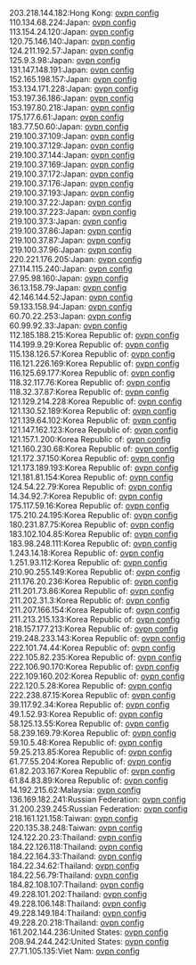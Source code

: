 203.218.144.182:Hong Kong: [ovpn config](vpn/203_218_144_182.ovpn)  
110.134.68.224:Japan: [ovpn config](vpn/110_134_68_224.ovpn)  
113.154.24.120:Japan: [ovpn config](vpn/113_154_24_120.ovpn)  
120.75.146.140:Japan: [ovpn config](vpn/120_75_146_140.ovpn)  
124.211.192.57:Japan: [ovpn config](vpn/124_211_192_57.ovpn)  
125.9.3.98:Japan: [ovpn config](vpn/125_9_3_98.ovpn)  
131.147.148.191:Japan: [ovpn config](vpn/131_147_148_191.ovpn)  
152.165.198.157:Japan: [ovpn config](vpn/152_165_198_157.ovpn)  
153.134.171.228:Japan: [ovpn config](vpn/153_134_171_228.ovpn)  
153.197.36.186:Japan: [ovpn config](vpn/153_197_36_186.ovpn)  
153.197.80.218:Japan: [ovpn config](vpn/153_197_80_218.ovpn)  
175.177.6.61:Japan: [ovpn config](vpn/175_177_6_61.ovpn)  
183.77.50.60:Japan: [ovpn config](vpn/183_77_50_60.ovpn)  
219.100.37.109:Japan: [ovpn config](vpn/219_100_37_109.ovpn)  
219.100.37.129:Japan: [ovpn config](vpn/219_100_37_129.ovpn)  
219.100.37.144:Japan: [ovpn config](vpn/219_100_37_144.ovpn)  
219.100.37.169:Japan: [ovpn config](vpn/219_100_37_169.ovpn)  
219.100.37.172:Japan: [ovpn config](vpn/219_100_37_172.ovpn)  
219.100.37.176:Japan: [ovpn config](vpn/219_100_37_176.ovpn)  
219.100.37.193:Japan: [ovpn config](vpn/219_100_37_193.ovpn)  
219.100.37.22:Japan: [ovpn config](vpn/219_100_37_22.ovpn)  
219.100.37.223:Japan: [ovpn config](vpn/219_100_37_223.ovpn)  
219.100.37.3:Japan: [ovpn config](vpn/219_100_37_3.ovpn)  
219.100.37.86:Japan: [ovpn config](vpn/219_100_37_86.ovpn)  
219.100.37.87:Japan: [ovpn config](vpn/219_100_37_87.ovpn)  
219.100.37.96:Japan: [ovpn config](vpn/219_100_37_96.ovpn)  
220.221.176.205:Japan: [ovpn config](vpn/220_221_176_205.ovpn)  
27.114.115.240:Japan: [ovpn config](vpn/27_114_115_240.ovpn)  
27.95.98.160:Japan: [ovpn config](vpn/27_95_98_160.ovpn)  
36.13.158.79:Japan: [ovpn config](vpn/36_13_158_79.ovpn)  
42.146.144.52:Japan: [ovpn config](vpn/42_146_144_52.ovpn)  
59.133.158.94:Japan: [ovpn config](vpn/59_133_158_94.ovpn)  
60.70.22.253:Japan: [ovpn config](vpn/60_70_22_253.ovpn)  
60.99.92.33:Japan: [ovpn config](vpn/60_99_92_33.ovpn)  
112.185.188.215:Korea Republic of: [ovpn config](vpn/112_185_188_215.ovpn)  
114.199.9.29:Korea Republic of: [ovpn config](vpn/114_199_9_29.ovpn)  
115.138.126.57:Korea Republic of: [ovpn config](vpn/115_138_126_57.ovpn)  
116.121.226.169:Korea Republic of: [ovpn config](vpn/116_121_226_169.ovpn)  
116.125.69.177:Korea Republic of: [ovpn config](vpn/116_125_69_177.ovpn)  
118.32.117.76:Korea Republic of: [ovpn config](vpn/118_32_117_76.ovpn)  
118.32.37.87:Korea Republic of: [ovpn config](vpn/118_32_37_87.ovpn)  
121.129.214.228:Korea Republic of: [ovpn config](vpn/121_129_214_228.ovpn)  
121.130.52.189:Korea Republic of: [ovpn config](vpn/121_130_52_189.ovpn)  
121.139.64.102:Korea Republic of: [ovpn config](vpn/121_139_64_102.ovpn)  
121.147.162.123:Korea Republic of: [ovpn config](vpn/121_147_162_123.ovpn)  
121.157.1.200:Korea Republic of: [ovpn config](vpn/121_157_1_200.ovpn)  
121.160.230.68:Korea Republic of: [ovpn config](vpn/121_160_230_68.ovpn)  
121.172.37.150:Korea Republic of: [ovpn config](vpn/121_172_37_150.ovpn)  
121.173.189.193:Korea Republic of: [ovpn config](vpn/121_173_189_193.ovpn)  
121.181.81.154:Korea Republic of: [ovpn config](vpn/121_181_81_154.ovpn)  
124.54.22.79:Korea Republic of: [ovpn config](vpn/124_54_22_79.ovpn)  
14.34.92.7:Korea Republic of: [ovpn config](vpn/14_34_92_7.ovpn)  
175.117.59.16:Korea Republic of: [ovpn config](vpn/175_117_59_16.ovpn)  
175.210.24.195:Korea Republic of: [ovpn config](vpn/175_210_24_195.ovpn)  
180.231.87.75:Korea Republic of: [ovpn config](vpn/180_231_87_75.ovpn)  
183.102.104.85:Korea Republic of: [ovpn config](vpn/183_102_104_85.ovpn)  
183.98.248.111:Korea Republic of: [ovpn config](vpn/183_98_248_111.ovpn)  
1.243.14.18:Korea Republic of: [ovpn config](vpn/1_243_14_18.ovpn)  
1.251.93.112:Korea Republic of: [ovpn config](vpn/1_251_93_112.ovpn)  
210.90.255.149:Korea Republic of: [ovpn config](vpn/210_90_255_149.ovpn)  
211.176.20.236:Korea Republic of: [ovpn config](vpn/211_176_20_236.ovpn)  
211.201.73.86:Korea Republic of: [ovpn config](vpn/211_201_73_86.ovpn)  
211.202.31.3:Korea Republic of: [ovpn config](vpn/211_202_31_3.ovpn)  
211.207.166.154:Korea Republic of: [ovpn config](vpn/211_207_166_154.ovpn)  
211.213.215.133:Korea Republic of: [ovpn config](vpn/211_213_215_133.ovpn)  
218.157.177.213:Korea Republic of: [ovpn config](vpn/218_157_177_213.ovpn)  
219.248.233.143:Korea Republic of: [ovpn config](vpn/219_248_233_143.ovpn)  
222.101.74.44:Korea Republic of: [ovpn config](vpn/222_101_74_44.ovpn)  
222.105.82.235:Korea Republic of: [ovpn config](vpn/222_105_82_235.ovpn)  
222.106.90.170:Korea Republic of: [ovpn config](vpn/222_106_90_170.ovpn)  
222.109.160.202:Korea Republic of: [ovpn config](vpn/222_109_160_202.ovpn)  
222.120.5.28:Korea Republic of: [ovpn config](vpn/222_120_5_28.ovpn)  
222.238.87.15:Korea Republic of: [ovpn config](vpn/222_238_87_15.ovpn)  
39.117.92.34:Korea Republic of: [ovpn config](vpn/39_117_92_34.ovpn)  
49.1.52.93:Korea Republic of: [ovpn config](vpn/49_1_52_93.ovpn)  
58.125.13.55:Korea Republic of: [ovpn config](vpn/58_125_13_55.ovpn)  
58.239.169.79:Korea Republic of: [ovpn config](vpn/58_239_169_79.ovpn)  
59.10.5.48:Korea Republic of: [ovpn config](vpn/59_10_5_48.ovpn)  
59.25.213.85:Korea Republic of: [ovpn config](vpn/59_25_213_85.ovpn)  
61.77.55.204:Korea Republic of: [ovpn config](vpn/61_77_55_204.ovpn)  
61.82.203.167:Korea Republic of: [ovpn config](vpn/61_82_203_167.ovpn)  
61.84.83.89:Korea Republic of: [ovpn config](vpn/61_84_83_89.ovpn)  
14.192.215.62:Malaysia: [ovpn config](vpn/14_192_215_62.ovpn)  
136.169.182.241:Russian Federation: [ovpn config](vpn/136_169_182_241.ovpn)  
31.200.239.245:Russian Federation: [ovpn config](vpn/31_200_239_245.ovpn)  
218.161.121.158:Taiwan: [ovpn config](vpn/218_161_121_158.ovpn)  
220.135.38.248:Taiwan: [ovpn config](vpn/220_135_38_248.ovpn)  
124.122.20.23:Thailand: [ovpn config](vpn/124_122_20_23.ovpn)  
184.22.126.118:Thailand: [ovpn config](vpn/184_22_126_118.ovpn)  
184.22.164.33:Thailand: [ovpn config](vpn/184_22_164_33.ovpn)  
184.22.34.62:Thailand: [ovpn config](vpn/184_22_34_62.ovpn)  
184.22.56.79:Thailand: [ovpn config](vpn/184_22_56_79.ovpn)  
184.82.108.107:Thailand: [ovpn config](vpn/184_82_108_107.ovpn)  
49.228.101.202:Thailand: [ovpn config](vpn/49_228_101_202.ovpn)  
49.228.106.148:Thailand: [ovpn config](vpn/49_228_106_148.ovpn)  
49.228.149.184:Thailand: [ovpn config](vpn/49_228_149_184.ovpn)  
49.228.20.218:Thailand: [ovpn config](vpn/49_228_20_218.ovpn)  
161.202.144.236:United States: [ovpn config](vpn/161_202_144_236.ovpn)  
208.94.244.242:United States: [ovpn config](vpn/208_94_244_242.ovpn)  
27.71.105.135:Viet Nam: [ovpn config](vpn/27_71_105_135.ovpn)  
